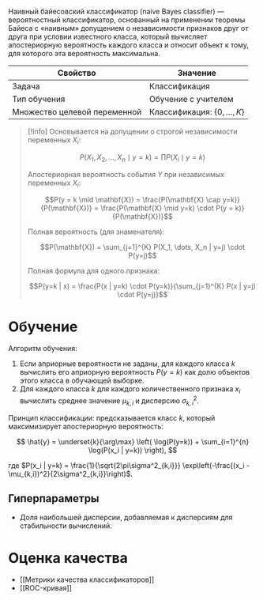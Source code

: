 Наивный байесовский классификатор (naive Bayes classifier) — вероятностный классификатор, основанный на применении теоремы Байеса с «наивным» допущением о независимости признаков друг от друга при условии известного класса, который вычисляет апостериорную вероятность каждого класса и относит объект к тому, для которого эта вероятность максимальна.

| Свойство                     | Значение                          |
| ---------------------------- | --------------------------------- |
| Задача                       | Классификация                     |
| Тип обучения                 | Обучение с учителем               |
| Множество целевой переменной |  Классификация: $\{0, \dots, K\}$ |

> [!Info]
> Основывается на допущении о строгой независимости переменных $X_i$:
> 
> $$P(X_1, X_2, \dots, X_n \mid y=k) = \prod P(X_i \mid y=k)$$
> 
> Апостериорная вероятность события $Y$ при независимых переменных $X_i$:
> 
> $$P(y = k \mid \mathbf{X}) = \frac{P(\mathbf{X} \cap y=k)}{P(\mathbf{X})} = \frac{P(\mathbf{X} \mid y=k) \cdot P(y = k)}{P(\mathbf{X})}$$
>
>Полная вероятность (для знаменателя):
>
> $$P(\mathbf{X}) = \sum_{j=1}^{K} P(X_1, \dots, X_n | y=j) \cdot P(y=j)$$
> 
> Полная формула для одного признака:
> 
> $$P(y=k | x) = \frac{P(x | y=k) \cdot P(y=k)}{\sum_{j=1}^{K} P(x | y=j) \cdot P(y=j)}$$

# Обучение

Алгоритм обучения:

1. Если априорные вероятности не заданы, для каждого класса $k$ вычислить его априорную вероятность $P(y=k)$ как долю объектов этого класса в обучающей выборке.
2. Для каждого класса $k$ для каждого количественного признака $x_i$ вычислить среднее значение $\mu_{k,i}$ и дисперсию $\sigma^2_{k,i}$.

Принцип классификации: предсказывается класс $k$, который максимизирует апостериорную вероятность:

$$ \hat{y} = \underset{k}{\arg\max} \left( \log(P(y=k)) + \sum_{i=1}^{n} \log(P(x_i | y=k)) \right), $$

где $P(x_i | y=k) = \frac{1}{\sqrt{2\pi\sigma^2_{k,i}}} \exp\left(-\frac{(x_i - \mu_{k,i})^2}{2\sigma^2_{k,i}}\right)$.

## Гиперпараметры

- Доля наибольшей дисперсии, добавляемая к дисперсиям для стабильности вычислений.

# Оценка качества

- [[Метрики качества классификаторов]]
- [[ROC-кривая]]